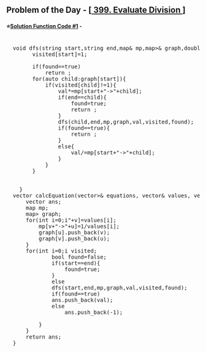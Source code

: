 ## Problem of the Day - [<a href="https://leetcode.com/problems/evaluate-division/"> 399. Evaluate Division </a>]


#### ⭐<ins>Solution Function Code #1</ins> -
<pre>

  void dfs(string start,string end,map<string,double>& mp,map<string,vector<string>>& graph,double& val,map<string,int>& visited,bool& found){
        visited[start]=1;
    
        if(found==true)
            return ;
        for(auto child:graph[start]){
            if(visited[child]!=1){
                val*=mp[start+"->"+child];
                if(end==child){
                    found=true;
                    return ;
                }
                dfs(child,end,mp,graph,val,visited,found);
                if(found==true){
                    return ;
                }
                else{
                    val/=mp[start+"->"+child];
                }
            }
        }
       
        
    }
  vector<double> calcEquation(vector<vector<string>>& equations, vector<double>& values, vector<vector<string>>& queries) {
      vector<double> ans;
      map<string,double> mp;
      map<string,vector<string>> graph;
      for(int i=0;i<equations.size();i++){
          string u=equations[i][0];
          string v=equations[i][1];
          mp[u+"->"+v]=values[i];
          mp[v+"->"+u]=1/values[i];
          graph[u].push_back(v);
          graph[v].push_back(u);
      }
      for(int i=0;i<queries.size();i++){
          string start=queries[i][0];
          string end=queries[i][1];
          if(graph.find(start)==graph.end()||graph.find(end)==graph.end()){
              ans.push_back(-1);
          }
          else{
              double val=1;
              map<string,int> visited;
              bool found=false;
              if(start==end){
                  found=true;
              }
              else
              dfs(start,end,mp,graph,val,visited,found);
              if(found==true)
              ans.push_back(val);
              else
                  ans.push_back(-1);

          }
      }
      return ans;
  }
</pre>
